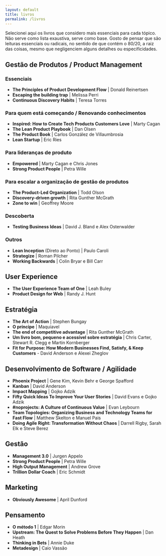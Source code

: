 ```yaml
---
layout: default
title: livros
permalink: /livros
---
```


Selecionei aqui os livros que considero mais essenciais para cada tópico. Não serve como lista exaustiva, serve como base. Gosto de pensar que são leituras essenciais ou radicais, no sentido de que contém o 80/20, a raiz das coisas, mesmo que negligenciem alguns detalhes ou especificidades.

## Gestão de Produtos / Product Management

### Essenciais

- **The Principles of Product Development Flow** | Donald Reinertsen
- **Escaping the building trap** | Melissa Perri
- **Continuous Discovery Habits** | Teresa Torres

### Para quem está começando / Renovando conhecimentos

- **Inspired: How to Create Tech Products Customers Love** | Marty Cagan
- **The Lean Product Playbook** | Dan Olsen
- **The Product Book** | Carlos González de Villaumbrosia
- **Lean Startup** | Eric Ries

### Para lideranças de produto

- **Empowered** | Marty Cagan e Chris Jones
- **Strong Product People** | Petra Wille

### Para escalar a organização de gestão de produtos

- **The Product-Led Organization** | Todd Olson
- **Discovery-driven growth** | Rita Gunther McGrath
- **Zone to win** | Geoffrey Moore

### Descoberta

- **Testing Business Ideas** | David J. Bland e Alex Osterwalder

### Outros

- **Lean Inception** (Direto ao Ponto) | Paulo Caroli
- **Strategize** | Roman Pilcher
- **Working Backwards** | Colin Bryar e Bill Carr

## User Experience

- **The User Experience Team of One** | Leah Buley
- **Product Design for Web** | Randy J. Hunt

## Estratégia

- **The Art of Action** | Stephen Bungay
- **O príncipe** | Maquiavel
- **The end of competitive advantage** | Rita Gunther McGrath
- **Um livro bom, pequeno e acessível sobre estratégia** | Chris Carter, Stewart R. Clegg e Martin Kornberger
- **Fit for Purpose: How Modern Businesses Find, Satisfy, & Keep Customers** - David Anderson e Alexei Zheglov

## Desenvolvimento de Software / Agilidade

- **Phoenix Project** | Gene Kim, Kevin Behr e George Spafford
- **Kanban** | David Anderson
- **Impact Mapping** | Gojko Adzik
- **Fifty Quick Ideas To Improve Your User Stories** | David Evans e Gojko Adzik
- **#noprojects: A Culture of Continuous Value** | Evan Leybourn
- **Team Topologies: Organizing Business and Technology Teams for Fast Flow** | Matthew Skelton e Manuel Pais
- **Doing Agile Right: Transformation Without Chaos** | Darrell Rigby, Sarah Elk e Steve Berez

## Gestão

- **Management 3.0** | Jurgen Appelo
- **Strong Product People** | Petra Wille
- **High Output Management** | Andrew Grove
- **Trillion Dollar Coach** | Eric Schmidt

## Marketing

- **Obviously Awesome** | April Dunford

## Pensamento

- **O método 1** | Edgar Morin
- **Upstream: The Quest to Solve Problems Before They Happen** | Dan Heath
- **Thinking in Bets** | Annie Duke
- **Metadesign** | Caio Vassão
